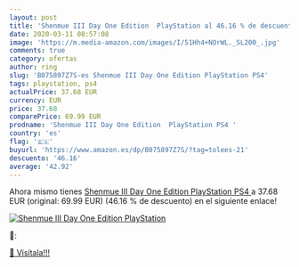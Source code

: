 ```yaml
---
layout: post
title: 'Shenmue III Day One Edition  PlayStation al 46.16 % de descuento'
date: 2020-03-11 08:57:08
image: 'https://m.media-amazon.com/images/I/51Hh4+NOrWL._SL200_.jpg'
comments: true
category: ofertas
author: ring
slug: 'B075897Z7S-es Shenmue III Day One Edition PlayStation PS4'
tags: playstation, ps4
actualPrice: 37.68 EUR
currency: EUR
price: 37.68
comparePrice: 69.99 EUR
prodname: 'Shenmue III Day One Edition  PlayStation PS4 '
country: 'es'
flag: '🇪🇸'
buyurl: 'https://www.amazon.es/dp/B075897Z7S/?tag=tolees-21'
descuento: '46.16'
average: '42.92'
---
```


Ahora mismo tienes [Shenmue III Day One Edition  PlayStation PS4 ](https://www.amazon.es/dp/B075897Z7S/?tag=tolees-21) a 37.68 EUR (original: 69.99 EUR) (46.16 %  de descuento) en el siguiente enlace!

[![Shenmue III Day One Edition  PlayStation](https://m.media-amazon.com/images/I/51Hh4+NOrWL._SL200_.jpg)](https://www.amazon.es/dp/B075897Z7S/?tag=tolees-21)

🔎:


[🛒 Visítala!!!](https://www.amazon.es/dp/B075897Z7S/?tag=tolees-21)
